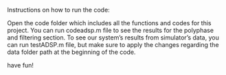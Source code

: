 Instructions on how to run the code: 

Open the code folder which includes all the functions and codes for this project. You can run
codeadsp.m file to see the results for the polyphase and filtering section. To see our system’s
results from simulator’s data, you can run testADSP.m file, but make sure to apply the changes
regarding the data folder path at the beginning of the code.

have fun!

